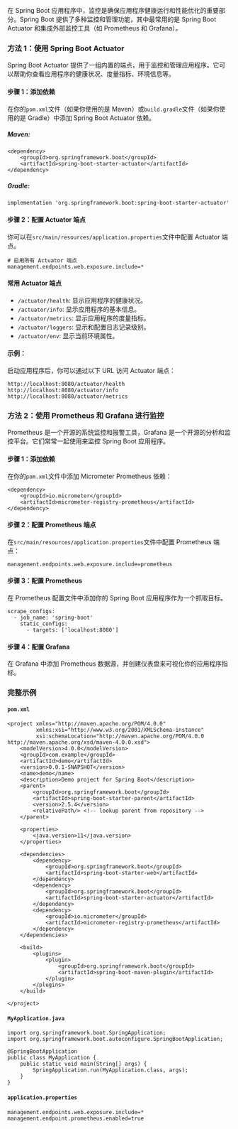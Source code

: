 在 Spring Boot 应用程序中，监控是确保应用程序健康运行和性能优化的重要部分。Spring Boot 提供了多种监控和管理功能，其中最常用的是 Spring Boot Actuator 和集成外部监控工具（如 Prometheus 和 Grafana）。
### 方法 1：使用 Spring Boot Actuator
Spring Boot Actuator 提供了一组内置的端点，用于监控和管理应用程序。它可以帮助你查看应用程序的健康状况、度量指标、环境信息等。
#### 步骤 1：添加依赖
在你的`pom.xml`文件（如果你使用的是 Maven）或`build.gradle`文件（如果你使用的是 Gradle）中添加 Spring Boot Actuator 依赖。
##### Maven:
```
<dependency>
    <groupId>org.springframework.boot</groupId>
    <artifactId>spring-boot-starter-actuator</artifactId>
</dependency>
```
##### Gradle:
```
implementation 'org.springframework.boot:spring-boot-starter-actuator'
```
#### 步骤 2：配置 Actuator 端点
你可以在`src/main/resources/application.properties`文件中配置 Actuator 端点。
```
# 启用所有 Actuator 端点
management.endpoints.web.exposure.include=*
```
#### 常用 Actuator 端点

- `/actuator/health`: 显示应用程序的健康状况。
- `/actuator/info`: 显示应用程序的基本信息。
- `/actuator/metrics`: 显示应用程序的度量指标。
- `/actuator/loggers`: 显示和配置日志记录级别。
- `/actuator/env`: 显示当前环境属性。
#### 示例：
启动应用程序后，你可以通过以下 URL 访问 Actuator 端点：
```
http://localhost:8080/actuator/health
http://localhost:8080/actuator/info
http://localhost:8080/actuator/metrics
```
### 方法 2：使用 Prometheus 和 Grafana 进行监控
Prometheus 是一个开源的系统监控和报警工具，Grafana 是一个开源的分析和监控平台。它们常常一起使用来监控 Spring Boot 应用程序。
#### 步骤 1：添加依赖
在你的`pom.xml`文件中添加 Micrometer Prometheus 依赖：
```
<dependency>
    <groupId>io.micrometer</groupId>
    <artifactId>micrometer-registry-prometheus</artifactId>
</dependency>
```
#### 步骤 2：配置 Prometheus 端点
在`src/main/resources/application.properties`文件中配置 Prometheus 端点：
```
management.endpoints.web.exposure.include=prometheus
```
#### 步骤 3：配置 Prometheus
在 Prometheus 配置文件中添加你的 Spring Boot 应用程序作为一个抓取目标。
```
scrape_configs:
  - job_name: 'spring-boot'
    static_configs:
      - targets: ['localhost:8080']
```
#### 步骤 4：配置 Grafana
在 Grafana 中添加 Prometheus 数据源，并创建仪表盘来可视化你的应用程序指标。
### 完整示例

#### `pom.xml`
```
<project xmlns="http://maven.apache.org/POM/4.0.0"
         xmlns:xsi="http://www.w3.org/2001/XMLSchema-instance"
         xsi:schemaLocation="http://maven.apache.org/POM/4.0.0 http://maven.apache.org/xsd/maven-4.0.0.xsd">
    <modelVersion>4.0.0</modelVersion>
    <groupId>com.example</groupId>
    <artifactId>demo</artifactId>
    <version>0.0.1-SNAPSHOT</version>
    <name>demo</name>
    <description>Demo project for Spring Boot</description>
    <parent>
        <groupId>org.springframework.boot</groupId>
        <artifactId>spring-boot-starter-parent</artifactId>
        <version>2.5.4</version>
        <relativePath/> <!-- lookup parent from repository -->
    </parent>

    <properties>
        <java.version>11</java.version>
    </properties>

    <dependencies>
        <dependency>
            <groupId>org.springframework.boot</groupId>
            <artifactId>spring-boot-starter-web</artifactId>
        </dependency>
        <dependency>
            <groupId>org.springframework.boot</groupId>
            <artifactId>spring-boot-starter-actuator</artifactId>
        </dependency>
        <dependency>
            <groupId>io.micrometer</groupId>
            <artifactId>micrometer-registry-prometheus</artifactId>
        </dependency>
    </dependencies>

    <build>
        <plugins>
            <plugin>
                <groupId>org.springframework.boot</groupId>
                <artifactId>spring-boot-maven-plugin</artifactId>
            </plugin>
        </plugins>
    </build>

</project>
```
#### `MyApplication.java`
```
import org.springframework.boot.SpringApplication;
import org.springframework.boot.autoconfigure.SpringBootApplication;

@SpringBootApplication
public class MyApplication {
    public static void main(String[] args) {
        SpringApplication.run(MyApplication.class, args);
    }
}
```
#### `application.properties`
```
management.endpoints.web.exposure.include=*
management.endpoint.prometheus.enabled=true
```
